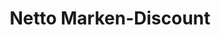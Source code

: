 ---
title: "Netto Marken-Discount"
url: /brandenburg-an-der-havel/netto-marken-discount-rosa-luxemburg-allee/
shop: Supermarkt
---
